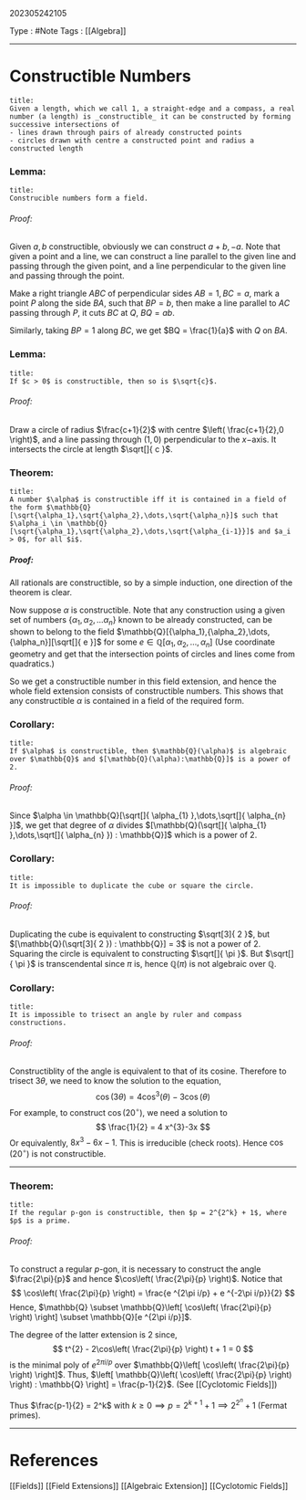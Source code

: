 202305242105

Type : #Note
Tags : [[Algebra]]

---
# Constructible Numbers
```ad-note
title:
Given a length, which we call 1, a straight-edge and a compass, a real number (a length) is _constructible_ it can be constructed by forming successive intersections of 
- lines drawn through pairs of already constructed points
- circles drawn with centre a constructed point and radius a constructed length
```

### Lemma:
```ad-note
title:
Construcible numbers form a field.
```
###### Proof: 
Given $a,b$ constructible, obviously we can construct $a+b,-a$.
Note that given a point and a line, we can construct a line parallel to the given line and passing through the given point, and a line perpendicular to the given line and passing through the point.

Make a right triangle $ABC$ of perpendicular sides $AB = 1, BC = a$, mark a point $P$ along the side $BA$, such that $BP = b$, then make a line parallel to $AC$ passing through $P$, it cuts $BC$ at $Q$, $BQ = ab$.

Similarly, taking $BP = 1$ along $BC$, we get $BQ = \frac{1}{a}$ with $Q$ on $BA$.

### Lemma:
```ad-note
title:
If $c > 0$ is constructible, then so is $\sqrt{c}$.
```
###### Proof:
Draw a circle of radius $\frac{c+1}{2}$ with centre $\left( \frac{c+1}{2},0 \right)$, and a line passing through $(1,0)$ perpendicular to the $x-$axis. It intersects the circle at length $\sqrt[]{ c }$.

### Theorem:
```ad-note
title:
A number $\alpha$ is constructible iff it is contained in a field of the form $\mathbb{Q}[\sqrt{\alpha_1},\sqrt{\alpha_2},\dots,\sqrt{\alpha_n}]$ such that $\alpha_i \in \mathbb{Q}[\sqrt{\alpha_1},\sqrt{\alpha_2},\dots,\sqrt{\alpha_{i-1}}]$ and $a_i > 0$, for all $i$.
```

##### Proof:
All rationals are constructible, so by a simple induction, one direction of the theorem is clear.

Now suppose $\alpha$ is constructible.
Note that any construction using a given set of numbers $\{ \alpha_{1},\alpha_{2},\dots\alpha_{n} \}$ known to be already constructed, can be shown to belong to the field $\mathbb{Q}[{\alpha_1},{\alpha_2},\dots,{\alpha_n}][\sqrt[]{ e }]$ for some $e \in \mathbb{Q}[{\alpha_1},{\alpha_2},\dots,{\alpha_n}]$ (Use coordinate geometry and get that the intersection points of circles and lines come from quadratics.)

So we get a constructible number in this field extension, and hence the whole field extension consists of constructible numbers.
This shows that any constructible $\alpha$ is contained in a field of the required form.

### Corollary:
```ad-note
title:
If $\alpha$ is constructible, then $\mathbb{Q}(\alpha)$ is algebraic over $\mathbb{Q}$ and $[\mathbb{Q}(\alpha):\mathbb{Q}]$ is a power of 2.
```
###### Proof:
Since $\alpha \in \mathbb{Q}[\sqrt[]{ \alpha_{1} },\dots,\sqrt[]{ \alpha_{n} }]$, we get that degree of $\alpha$ divides $[\mathbb{Q}(\sqrt[]{ \alpha_{1} },\dots,\sqrt[]{ \alpha_{n} }) : \mathbb{Q}]$ which is a power of 2.

### Corollary:
```ad-note
title:
It is impossible to duplicate the cube or square the circle.
```
###### Proof:
Duplicating the cube is equivalent to constructing $\sqrt[3]{ 2 }$, but $[\mathbb{Q}(\sqrt[3]{ 2 }) : \mathbb{Q}] = 3$ is not a power of 2.
Squaring the circle is equivalent to constructing $\sqrt[]{ \pi }$. But $\sqrt[]{ \pi }$ is transcendental since $\pi$ is, hence $\mathbb{Q}(\pi)$ is not algebraic over $\mathbb{Q}$.

### Corollary:
```ad-note
title:
It is impossible to trisect an angle by ruler and compass constructions.
```
###### Proof:
Constructiblity of the angle is equivalent to that of its cosine.
Therefore to trisect $3\theta$, we need to know the solution to the equation, $$
\cos(3\theta) = 4 \cos ^{3}(\theta) - 3 \cos (\theta)
$$
For example, to construct $\cos(20^{\circ})$, we need a solution to $$
\frac{1}{2} = 4 x^{3}-3x
$$
Or equivalently, $8x^{3}-6x-1$. This is irreducible (check roots). Hence $\cos(20 ^{\circ})$ is not constructible.

---
### Theorem:
```ad-note:
title:
If the regular p-gon is constructible, then $p = 2^{2^k} + 1$, where $p$ is a prime.
```
###### Proof:
To construct a regular $p$-gon, it is necessary to construct the angle $\frac{2\pi}{p}$ and hence $\cos\left( \frac{2\pi}{p} \right)$.
Notice that $$
\cos\left( \frac{2\pi}{p} \right) = \frac{e ^{2\pi i/p} + e ^{-2\pi i/p}}{2}
$$
Hence, $\mathbb{Q} \subset \mathbb{Q}\left[ \cos\left( \frac{2\pi}{p} \right) \right] \subset \mathbb{Q}[e ^{2\pi i/p}]$.

The degree of the latter extension is 2 since,
$$
t^{2} - 2\cos\left( \frac{2\pi}{p} \right) t + 1 = 0
$$
is the minimal poly of $e ^{2\pi i/p}$ over $\mathbb{Q}\left[ \cos\left( \frac{2\pi}{p} \right) \right]$.
Thus, $\left[ \mathbb{Q}\left( \cos\left( \frac{2\pi}{p} \right) \right) : \mathbb{Q} \right] = \frac{p-1}{2}$. (See [[Cyclotomic Fields]])

Thus $\frac{p-1}{2} = 2^k$ with $k \ge 0 \implies p = 2^{k+1}+1 \implies 2^{2^n}+1$ (Fermat primes). 


---
# References
[[Fields]]
[[Field Extensions]]
[[Algebraic Extension]]
[[Cyclotomic Fields]]
